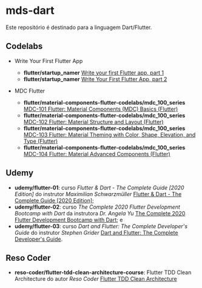 # mds-dart

Este repositório é destinado para a linguagem Dart/Flutter.

## Codelabs

* Write Your First Flutter App
    * **flutter/startup_namer** [Write your first Flutter app, part 1](https://codelabs.developers.google.com/codelabs/first-flutter-app-pt1 "Write your first Flutter app, part 1")
    * **flutter/startup_namer** [Write Your First Flutter App, part 2](https://codelabs.developers.google.com/codelabs/first-flutter-app-pt2 "Write Your First Flutter App, part 2")

* MDC Flutter
    * **flutter/material-components-flutter-codelabs/mdc_100_series** [MDC-101 Flutter: Material Components (MDC) Basics (Flutter)](https://codelabs.developers.google.com/codelabs/mdc-101-flutter "MDC-101 Flutter: Material Components (MDC) Basics (Flutter)")
    * **flutter/material-components-flutter-codelabs/mdc_100_series** [MDC-102 Flutter: Material Structure and Layout (Flutter)](https://codelabs.developers.google.com/codelabs/mdc-102-flutter "MDC-102 Flutter: Material Structure and Layout (Flutter)")
    * **flutter/material-components-flutter-codelabs/mdc_100_series** [MDC-103 Flutter: Material Theming with Color, Shape, Elevation, and Type (Flutter)](https://codelabs.developers.google.com/codelabs/mdc-103-flutter "MDC-103 Flutter: Material Theming with Color, Shape, Elevation, and Type (Flutter)")
    * **flutter/material-components-flutter-codelabs/mdc_100_series** [MDC-104 Flutter: Material Advanced Components (Flutter)](https://codelabs.developers.google.com/codelabs/mdc-104-flutter "MDC-104 Flutter: Material Advanced Components (Flutter)")

## Udemy

* **udemy/flutter-01**: curso _Flutter & Dart - The Complete Guide [2020 Edition]_ do instrutor _Maximilian Schwarzmüller_ [Flutter & Dart - The Complete Guide [2020 Edition]](https://www.udemy.com/course/learn-flutter-dart-to-build-ios-android-apps/ "Flutter & Dart - The Complete Guide [2020 Edition]");
* **udemy/flutter-02**: curso _The Complete 2020 Flutter Development Bootcamp with Dart_ da instrutora _Dr. Angela Yu_ [The Complete 2020 Flutter Development Bootcamp with Dart](https://www.udemy.com/course/flutter-bootcamp-with-dart/ "The Complete 2020 Flutter Development Bootcamp with Dart"); e
* **udemy/flutter-03**: curso _Dart and Flutter: The Complete Developer's Guide_ do instrutor _Stephen Grider_ [Dart and Flutter: The Complete Developer's Guide](https://www.udemy.com/course/dart-and-flutter-the-complete-developers-guide/ "Dart and Flutter: The Complete Developer's Guide").

## Reso Coder

* **reso-coder/flutter-tdd-clean-architecture-course**: Flutter TDD Clean Architecture do autor _Reso Coder_ [Flutter TDD Clean Architecture](https://www.youtube.com/playlist?list=PLB6lc7nQ1n4iYGE_khpXRdJkJEp9WOech "Flutter TDD Clean Architecture")
